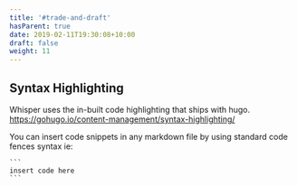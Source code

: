 ```yaml
---
title: '#trade-and-draft'
hasParent: true
date: 2019-02-11T19:30:08+10:00
draft: false
weight: 11
---
```


## Syntax Highlighting

Whisper uses the in-built code highlighting that ships with hugo. https://gohugo.io/content-management/syntax-highlighting/

You can insert code snippets in any markdown file by using standard code fences syntax ie:

````
```
insert code here
```
````
